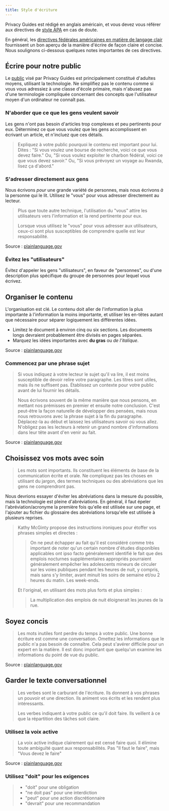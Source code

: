 ```yaml
---
title: Style d'écriture
---
```


Privacy Guides est rédigé en anglais américain, et vous devez vous référer aux directives de [style APA](https://apastyle.apa.org/style-grammar-guidelines/grammar) en cas de doute.

En général, les [directives fédérales américaines en matière de langage clair](https://plainlanguage.gov/guidelines) fournissent un bon aperçu de la manière d'écrire de façon claire et concise. Nous soulignons ci-dessous quelques notes importantes de ces directives.

## Écrire pour notre public

Le [public](https://plainlanguage.gov/guidelines/audience) visé par Privacy Guides est principalement constitué d'adultes moyens, utilisant la technologie. Ne simplifiez pas le contenu comme si vous vous adressiez à une classe d'école primaire, mais n'abusez pas d'une terminologie compliquée concernant des concepts que l'utilisateur moyen d'un ordinateur ne connaît pas.

### N'aborder que ce que les gens veulent savoir

Les gens n'ont pas besoin d'articles trop complexes et peu pertinents pour eux. Déterminez ce que vous voulez que les gens accomplissent en écrivant un article, et n'incluez que ces détails.

> Expliquez à votre public pourquoi le contenu est important pour lui. Dites : "Si vous voulez une bourse de recherche, voici ce que vous devez faire." Ou, "Si vous voulez exploiter le charbon fédéral, voici ce que vous devez savoir." Ou, "Si vous prévoyez un voyage au Rwanda, lisez ça d'abord."

### S'adresser directement aux gens

Nous écrivons *pour* une grande variété de personnes, mais nous écrivons *à* la personne qui le lit. Utilisez le "vous" pour vous adresser directement au lecteur.

> Plus que toute autre technique, l'utilisation du "vous" attire les utilisateurs vers l'information et la rend pertinente pour eux.
> 
> Lorsque vous utilisez le "vous" pour vous adresser aux utilisateurs, ceux-ci sont plus susceptibles de comprendre quelle est leur responsabilité.

Source : [plainlanguage.gov](https://plainlanguage.gov/guidelines/audience/address-the-user)

### Évitez les "utilisateurs"

Évitez d'appeler les gens "utilisateurs", en faveur de "personnes", ou d'une description plus spécifique du groupe de personnes pour lequel vous écrivez.

## Organiser le contenu

L'organisation est clé. Le contenu doit aller de l'information la plus importante à l'information la moins importante, et utiliser les en-têtes autant que nécessaire pour séparer logiquement les différentes idées.

- Limitez le document à environ cinq ou six sections. Les documents longs devraient probablement être divisés en pages séparées.
- Marquez les idées importantes avec **du gras** ou *de l'italique*.

Source : [plainlanguage.gov](https://plainlanguage.gov/guidelines/design)

### Commencez par une phrase sujet

> Si vous indiquez à votre lecteur le sujet qu'il va lire, il est moins susceptible de devoir relire votre paragraphe. Les titres sont utiles, mais ils ne suffisent pas. Établissez un contexte pour votre public avant de lui fournir les détails.
> 
> Nous écrivons souvent de la même manière que nous pensons, en mettant nos prémisses en premier et ensuite notre conclusion. C'est peut-être la façon naturelle de développer des pensées, mais nous nous retrouvons avec la phrase sujet à la fin du paragraphe. Déplacez-la au début et laissez les utilisateurs savoir où vous allez. N'obligez pas les lecteurs à retenir un grand nombre d'informations dans leur tête avant d'en venir au fait.

Source : [plainlanguage.gov](https://plainlanguage.gov/guidelines/organize/have-a-topic-sentence)

## Choisissez vos mots avec soin

> Les mots sont importants. Ils constituent les éléments de base de la communication écrite et orale. Ne compliquez pas les choses en utilisant du jargon, des termes techniques ou des abréviations que les gens ne comprendront pas.

Nous devrions essayer d'éviter les abréviations dans la mesure du possible, mais la technologie est pleine d'abréviations. En général, il faut épeler l'abréviation/acronyme la première fois qu'elle est utilisée sur une page, et l'ajouter au fichier du glossaire des abréviations lorsqu'elle est utilisée à plusieurs reprises.

> Kathy McGinty propose des instructions ironiques pour étoffer vos phrases simples et directes :
> 
> > On ne peut échapper au fait qu'il est considéré comme très important de noter qu'un certain nombre d'études disponibles applicables ont ipso facto généralement identifié le fait que des emplois nocturnes supplémentaires appropriés pourraient généralement empêcher les adolescents mineurs de circuler sur les voies publiques pendant les heures de nuit, y compris, mais sans s'y limiter, avant minuit les soirs de semaine et/ou 2 heures du matin. Les week-ends.
> 
> Et l'original, en utilisant des mots plus forts et plus simples :
> 
> > La multiplication des emplois de nuit éloignerait les jeunes de la rue.

## Soyez concis

> Les mots inutiles font perdre du temps à votre public. Une bonne écriture est comme une conversation. Omettez les informations que le public n'a pas besoin de connaître. Cela peut s'avérer difficile pour un expert en la matière. Il est donc important que quelqu'un examine les informations du point de vue du public.

Source : [plainlanguage.gov](https://plainlanguage.gov/guidelines/concise)

## Garder le texte conversationnel

> Les verbes sont le carburant de l'écriture. Ils donnent à vos phrases un pouvoir et une direction. Ils animent vos écrits et les rendent plus intéressants.
> 
> Les verbes indiquent à votre public ce qu'il doit faire. Ils veillent à ce que la répartition des tâches soit claire.

### Utilisez la voix active

> La voix active indique clairement qui est censé faire quoi. Il élimine toute ambiguïté quant aux responsabilités. Pas "Il faut le faire", mais "Vous devez le faire"

Source : [plainlanguage.gov](https://plainlanguage.gov/guidelines/conversational/use-active-voice)

### Utilisez "doit" pour les exigences

> - "doit" pour une obligation
> - "ne doit pas" pour une interdiction
> - "peut" pour une action discrétionnaire
> - "devrait" pour une recommandation
